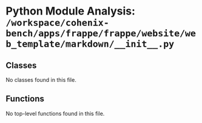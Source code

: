 # Python Module Analysis: `/workspace/cohenix-bench/apps/frappe/frappe/website/web_template/markdown/__init__.py`

## Classes

No classes found in this file.


## Functions

No top-level functions found in this file.
